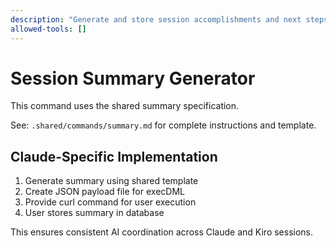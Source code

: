 ```yaml
---
description: "Generate and store session accomplishments and next steps summary"
allowed-tools: []
---
```


# Session Summary Generator

This command uses the shared summary specification.

See: `.shared/commands/summary.md` for complete instructions and template.

## Claude-Specific Implementation

1. Generate summary using shared template
2. Create JSON payload file for execDML
3. Provide curl command for user execution
4. User stores summary in database

This ensures consistent AI coordination across Claude and Kiro sessions.
